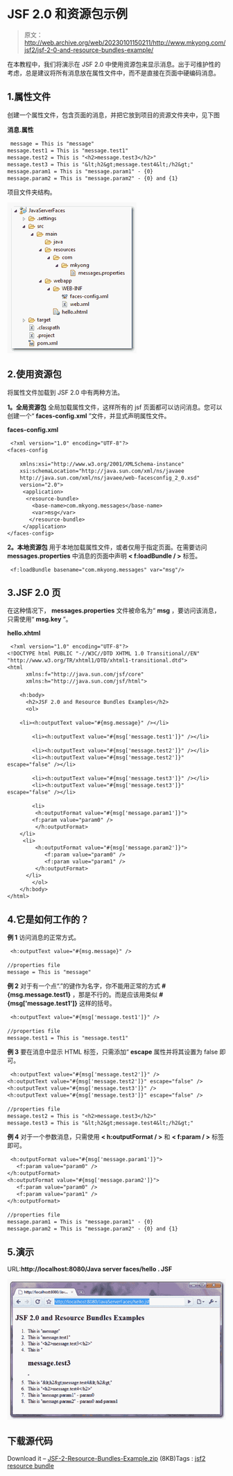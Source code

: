 # JSF 2.0 和资源包示例

> 原文：<http://web.archive.org/web/20230101150211/http://www.mkyong.com/jsf2/jsf-2-0-and-resource-bundles-example/>

在本教程中，我们将演示在 JSF 2.0 中使用资源包来显示消息。出于可维护性的考虑，总是建议将所有消息放在属性文件中，而不是直接在页面中硬编码消息。

## 1.属性文件

创建一个属性文件，包含页面的消息，并把它放到项目的资源文件夹中，见下图

**消息.属性**

```
 message = This is "message"
message.test1 = This is "message.test1"
message.test2 = This is "<h2>message.test3</h2>"
message.test3 = This is "&lt;h2&gt;message.test4&lt;/h2&gt;"
message.param1 = This is "message.param1" - {0}
message.param2 = This is "message.param2" - {0} and {1} 
```

项目文件夹结构。

![jsf2-resource-bundles-folder](img/44bca0893decf9c05639680f4f3db552.png "jsf2-resource-bundles-folder")

## 2.使用资源包

将属性文件加载到 JSF 2.0 中有两种方法。

**1。全局资源包**
全局加载属性文件，这样所有的 jsf 页面都可以访问消息。您可以创建一个“ **faces-config.xml** ”文件，并显式声明属性文件。

**faces-config.xml**

```
 <?xml version="1.0" encoding="UTF-8"?>
<faces-config

    xmlns:xsi="http://www.w3.org/2001/XMLSchema-instance"
    xsi:schemaLocation="http://java.sun.com/xml/ns/javaee 
    http://java.sun.com/xml/ns/javaee/web-facesconfig_2_0.xsd"
    version="2.0">
     <application>
	  <resource-bundle>
		<base-name>com.mkyong.messages</base-name>
		<var>msg</var>
	   </resource-bundle>
     </application>
</faces-config> 
```

**2。本地资源包**
用于本地加载属性文件，或者仅用于指定页面。在需要访问 **messages.properties** 中消息的页面中声明 **< f:loadBundle / >** 标签。

```
 <f:loadBundle basename="com.mkyong.messages" var="msg"/> 
```

## 3.JSF 2.0 页

在这种情况下， **messages.properties** 文件被命名为“ **msg** ，要访问该消息，只需使用“ **msg.key** ”。

**hello.xhtml**

```
 <?xml version="1.0" encoding="UTF-8"?>
<!DOCTYPE html PUBLIC "-//W3C//DTD XHTML 1.0 Transitional//EN" 
"http://www.w3.org/TR/xhtml1/DTD/xhtml1-transitional.dtd">
<html 
      xmlns:f="http://java.sun.com/jsf/core"      
      xmlns:h="http://java.sun.com/jsf/html">

    <h:body>
      <h2>JSF 2.0 and Resource Bundles Examples</h2>
      <ol>

   	<li><h:outputText value="#{msg.message}" /></li>

    	<li><h:outputText value="#{msg['message.test1']}" /></li>

    	<li><h:outputText value="#{msg['message.test2']}" /></li>
    	<li><h:outputText value="#{msg['message.test2']}" escape="false" /></li>

    	<li><h:outputText value="#{msg['message.test3']}" /></li>
    	<li><h:outputText value="#{msg['message.test3']}" escape="false" /></li>

    	<li>
 	     <h:outputFormat value="#{msg['message.param1']}">
		<f:param value="param0" />
	     </h:outputFormat>
	</li>
	 <li>
	     <h:outputFormat value="#{msg['message.param2']}">
	    	<f:param value="param0" />
	    	<f:param value="param1" />
	     </h:outputFormat>
	  </li>
    	</ol>
    </h:body>
</html> 
```

## 4.它是如何工作的？

**例 1**
访问消息的正常方式。

```
 <h:outputText value="#{msg.message}" />

//properties file
message = This is "message" 
```

**例 2**
对于有一个点“.”的键作为名字，你不能用正常的方式 **#{msg.message.test1}** ，那是不行的。而是应该用类似 **#{msg['message.test1']}** 这样的括号。

```
 <h:outputText value="#{msg['message.test1']}" />

//properties file
message.test1 = This is "message.test1" 
```

**例 3**
要在消息中显示 HTML 标签，只需添加“ **escape** 属性并将其设置为 false 即可。

```
 <h:outputText value="#{msg['message.test2']}" />
<h:outputText value="#{msg['message.test2']}" escape="false" />
<h:outputText value="#{msg['message.test3']}" />
<h:outputText value="#{msg['message.test3']}" escape="false" />

//properties file
message.test2 = This is "<h2>message.test3</h2>"
message.test3 = This is "&lt;h2&gt;message.test4&lt;/h2&gt;" 
```

**例 4**
对于一个参数消息，只需使用 **< h:outputFormat / >** 和 **< f:param / >** 标签即可。

```
 <h:outputFormat value="#{msg['message.param1']}">
   <f:param value="param0" />
</h:outputFormat>
<h:outputFormat value="#{msg['message.param2']}">
   <f:param value="param0" />
   <f:param value="param1" />
</h:outputFormat>

//properties file
message.param1 = This is "message.param1" - {0}
message.param2 = This is "message.param2" - {0} and {1} 
```

## 5.演示

URL:**http://localhost:8080/Java server faces/hello . JSF**

![jsf2-resource-bundles-example](img/b8f66ecd264a58e42a2b7d3e74cd9916.png "jsf2-resource-bundles-example")

## 下载源代码

Download it – [JSF-2-Resource-Bundles-Example.zip](http://web.archive.org/web/20210507000647/http://www.mkyong.com/wp-content/uploads/2010/09/JSF-2-Resource-Bundles-Example.zip) (8KB)Tags : [jsf2](http://web.archive.org/web/20210507000647/https://mkyong.com/tag/jsf2/) [resource bundle](http://web.archive.org/web/20210507000647/https://mkyong.com/tag/resource-bundle/)<input type="hidden" id="mkyong-current-postId" value="7017">